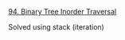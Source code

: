 [94. Binary Tree Inorder Traversal](https://leetcode.com/problems/binary-tree-inorder-traversal/)

Solved using stack (iteration)
